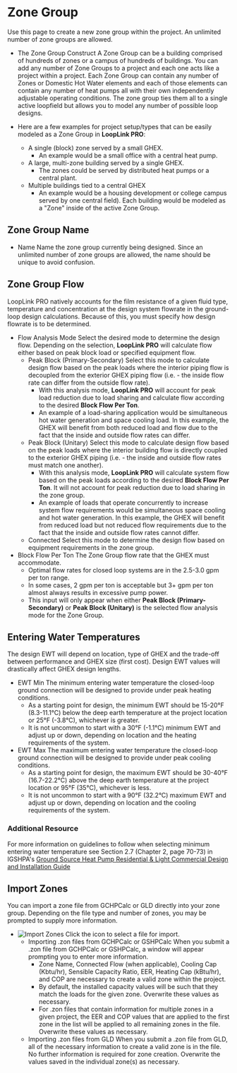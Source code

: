 # Zone Group

Use this page to create a new zone group within the project. An unlimited number of zone groups are allowed.

* <span class="term">The Zone Group Construct</span>
A Zone Group can be a building comprised of hundreds of zones or a campus of hundreds of buildings. You can add any number of Zone Groups to a project and each one acts like a project within a project. Each Zone Group can contain any number of Zones or Domestic Hot Water elements and each of those elements can contain any number of heat pumps all with their own independently adjustable operating conditions. The zone group ties them all to a single active loopfield but allows you to model any number of possible loop designs.

* Here are a few examples for project setup/types that can be easily modeled as a Zone Group in **LoopLink PRO**:
    * A single (block) zone served by a small GHEX.
        * An example would be a small office with a central heat pump. 
    * A large, multi-zone building served by a single GHEX.
        * The zones could be served by distributed heat pumps or a central plant.
    * Multiple buildings tied to a central GHEX
        * An example would be a housing development or college campus served by one central field). Each building would be modeled as a "Zone" inside of the active Zone Group.

## Zone Group Name

* <span class="term">Name</span> Name the zone group currently being designed. Since an unlimited number of zone groups are allowed, the name should be unique to avoid confusion. 

## Zone Group Flow
LoopLink PRO natively accounts for the film resistance of a given fluid type, temperature and concentration at the design system flowrate in the ground-loop design calculations. Because of this, you must specify how design flowrate is to be determined. 

* <span class="term">Flow Analysis Mode</span> Select the desired mode to determine the design flow. Depending on the selection, **LoopLink PRO** will calculate flow either based on peak block load or specified equipment flow.
    * <span class="term">Peak Block (Primary-Secondary)</span> Select this mode to calculate design flow based on the peak loads where the interior piping flow is decoupled from the exterior GHEX piping  flow (i.e. - the inside flow rate can differ from the outside flow rate).
        * With this analysis mode, **LoopLink PRO** will account for peak load reduction due to load sharing and calculate flow according to the desired **Block Flow Per Ton**.
        * An example of a load-sharing application would be simultaneous hot water generation and space cooling load.  In this example, the GHEX will benefit from both reduced load and flow due to the fact that the inside and outside flow rates can differ.
    * <span class="term">Peak Block (Unitary)</span> Select this mode to calculate design flow based on the peak loads where the interior building flow is directly coupled to the exterior GHEX piping (i.e. - the inside and outside flow rates must match one another).
        * With this analysis mode, **LoopLink PRO** will calculate system flow based on the peak loads according to the desired **Block Flow Per Ton**. It will not account for peak reduction due to load sharing in the zone group.
        * An example of loads that operate concurrently to increase system flow requirements would be simultaneous space cooling and hot water generation. In this example, the GHEX will benefit from reduced load but not reduced flow requirements due to the fact that the inside and outside flow rates cannot differ.
    * <span class="term">Connected</span> Select this mode to determine the design flow based on equipment requirements in the zone group. 
* <span class="term">Block Flow Per Ton</span> The Zone Group flow rate that the GHEX must accommodate. 
    * Optimal flow rates for closed loop systems are in the 2.5-3.0 gpm per ton range.
    * In some cases, 2 gpm per ton is acceptable but 3+ gpm per ton almost always results in excessive pump power.
    * This input will only appear when either **Peak Block (Primary-Secondary)** or **Peak Block (Unitary)** is the selected flow analysis mode for the Zone Group. 

## Entering Water Temperatures

The design EWT will depend on location, type of GHEX and the trade-off between performance and GHEX size (first cost). Design EWT values will drastically affect GHEX design lengths.

* <span class="term">EWT Min</span> The minimum entering water temperature the closed-loop ground connection will be designed to provide under peak heating conditions.
    * As a starting point for design, the minimum EWT should be 15-20&deg;F (8.3-11.1&deg;C) below the deep earth temperature at the project location or 25&deg;F (-3.8&deg;C), whichever is greater.
    * It is not uncommon to start with a 30&deg;F (-1.1&deg;C) minimum EWT and adjust up or down, depending on location and the heating requirements of the system. 
* <span class="term">EWT Max</span> The maximum entering water temperature the closed-loop ground connection will be designed to provide under peak cooling conditions.
    * As a starting point for design, the maximum EWT should be 30-40&deg;F (16.7-22.2&deg;C) above the deep earth temperature at the project location or 95&deg;F (35&deg;C), whichever is less.
    * It is not uncommon to start with a 90&deg;F (32.2&deg;C) maximum EWT and adjust up or down, depending on location and the cooling requirements of the system. 

<div class="resource">
	<h3>Additional Resource</h3>
	<p>For more information on guidelines to follow when selecting minimum entering water temperature see Section 2.7 (Chapter 2, page 70-73) in IGSHPA's <a href="http://www.geoconnectionsinc.com/bookstore/IGSHPA_rlc_manual.html" target="_blank">Ground Source Heat Pump Residential & Light Commercial Design and Installation Guide</a></p>
</div>

## Import Zones
You can import a zone file from GCHPCalc or GLD directly into your zone group. Depending on the file type and number of zones, you may be prompted to supply more information.

* <span class="icon_def">![Import Zones](/img/import_zone.png "Import Zone")</span> Click the icon to select a file for import.
    * <span class="term">Importing .zon files from GCHPCalc or GSHPCalc</span> When you submit a .zon file from GCHPCalc or GSHPCalc, a window will appear prompting you to enter more information.
        * Zone Name, Connected Flow (when applicable), Cooling Cap (Kbtu/hr), Sensible Capacity Ratio, EER, Heating Cap (kBtu/hr), and COP are necessary to create a valid zone within the project.
        * By default, the installed capacity values will be such that they match the loads for the given zone. Overwrite these values as necessary.
        * For .zon files that contain information for multiple zones in a given project, the EER and COP values that are applied to the first zone in the list will be applied to all remaining zones in the file. Overwrite these values as necessary.
    * <span class="term">Importing .zon files from GLD</span> When you submit a .zon file from GLD, all of the necessary information to create a valid zone is in the file. No further information is required for zone creation. Overwrite the values saved in the individual zone(s) as necessary.
